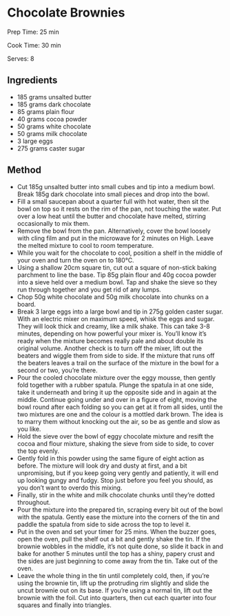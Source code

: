# Chocolate Brownies

Prep Time: 25 min

Cook Time: 30 min

Serves: 8
## Ingredients
* 185 grams unsalted butter
* 185 grams dark chocolate
* 85 grams plain flour
* 40 grams cocoa powder
* 50 grams white chocolate
* 50 grams milk chocolate
* 3 large eggs
* 275 grams caster sugar


## Method
* Cut 185g unsalted butter into small cubes and tip into a medium bowl. Break 185g dark chocolate into small pieces and drop into the bowl.
* Fill a small saucepan about a quarter full with hot water, then sit the bowl on top so it rests on the rim of the pan, not touching the water. Put over a low heat until the butter and chocolate have melted, stirring occasionally to mix them.
* Remove the bowl from the pan. Alternatively, cover the bowl loosely with cling film and put in the microwave for 2 minutes on High. Leave the melted mixture to cool to room temperature.
* While you wait for the chocolate to cool, position a shelf in the middle of your oven and turn the oven on to 180°C.
* Using a shallow 20cm square tin, cut out a square of non-stick baking parchment to line the base. Tip 85g plain flour and 40g cocoa powder into a sieve held over a medium bowl. Tap and shake the sieve so they run through together and you get rid of any lumps.
* Chop 50g white chocolate and 50g milk chocolate into chunks on a board.
* Break 3 large eggs into a large bowl and tip in 275g golden caster sugar. With an electric mixer on maximum speed, whisk the eggs and sugar. They will look thick and creamy, like a milk shake. This can take 3-8 minutes, depending on how powerful your mixer is. You’ll know it’s ready when the mixture becomes really pale and about double its original volume. Another check is to turn off the mixer, lift out the beaters and wiggle them from side to side. If the mixture that runs off the beaters leaves a trail on the surface of the mixture in the bowl for a second or two, you’re there.
* Pour the cooled chocolate mixture over the eggy mousse, then gently fold together with a rubber spatula. Plunge the spatula in at one side, take it underneath and bring it up the opposite side and in again at the middle. Continue going under and over in a figure of eight, moving the bowl round after each folding so you can get at it from all sides, until the two mixtures are one and the colour is a mottled dark brown. The idea is to marry them without knocking out the air, so be as gentle and slow as you like.
* Hold the sieve over the bowl of eggy chocolate mixture and resift the cocoa and flour mixture, shaking the sieve from side to side, to cover the top evenly.
* Gently fold in this powder using the same figure of eight action as before. The mixture will look dry and dusty at first, and a bit unpromising, but if you keep going very gently and patiently, it will end up looking gungy and fudgy. Stop just before you feel you should, as you don’t want to overdo this mixing.
* Finally, stir in the white and milk chocolate chunks until they’re dotted throughout.
* Pour the mixture into the prepared tin, scraping every bit out of the bowl with the spatula. Gently ease the mixture into the corners of the tin and paddle the spatula from side to side across the top to level it.
* Put in the oven and set your timer for 25 mins. When the buzzer goes, open the oven, pull the shelf out a bit and gently shake the tin. If the brownie wobbles in the middle, it’s not quite done, so slide it back in and bake for another 5 minutes until the top has a shiny, papery crust and the sides are just beginning to come away from the tin. Take out of the oven.
* Leave the whole thing in the tin until completely cold, then, if you’re using the brownie tin, lift up the protruding rim slightly and slide the uncut brownie out on its base. If you’re using a normal tin, lift out the brownie with the foil. Cut into quarters, then cut each quarter into four squares and finally into triangles.
